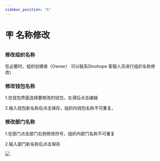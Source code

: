 ```yaml
---
sidebar_position: "6"
---
```

# 🪧 名称修改

### 修改组织名称

在必要时，组织创建者（Owner） 可以联系Sinohope 客服人员进行组织名称修改\


### 修改钱包名称

1.在钱包界面选择要修改的钱包，左滑后点击编辑

2.输入钱包新名称后点击保存，组织内钱包名称不可重复。

### 修改部门名称

1.在部门点击部门右侧修改符号，组织内部门名称不可重复

2.输入部门新名称后点击保存

![](../images/assets/未命名文件\(111\).png)
